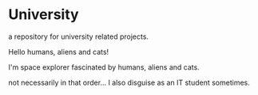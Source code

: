 # University
a repository for university related projects.

Hello humans, aliens and cats!

I'm space explorer fascinated by humans, aliens and cats.

not necessarily in that order... I also disguise as an IT student sometimes.

